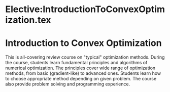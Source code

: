 






Elective:IntroductionToConvexOptimization.tex
=============================================






Introduction to Convex Optimization
===================================


This is all-covering review course on "typical" optimization methods. During the course, students learn fundamental principles and algorithms of numerical optimization. The principles cover wide range of optimization methods, from basic (gradient-like) to advanced ones. Students learn how to choose appropriate method depending on given problem. The course also provide problem solving and programming experience.











